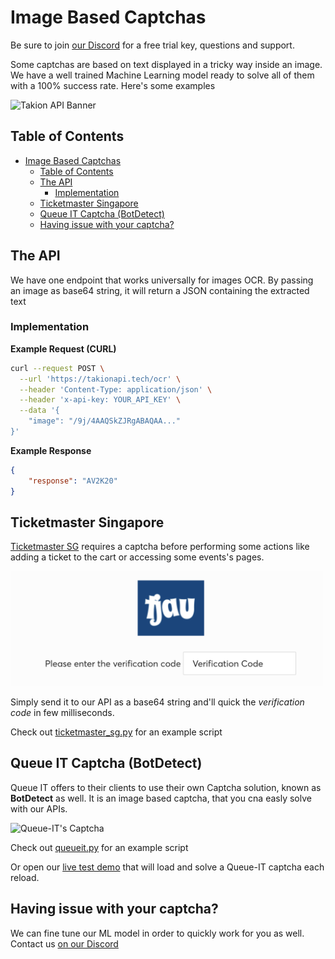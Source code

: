 # Image Based Captchas
Be sure to join [our Discord](https://takionapi.tech/discord) for a free trial key, questions and support.

Some captchas are based on text displayed in a tricky way inside an image. We have a well trained Machine Learning model ready to solve all of them with a 100% success rate. Here's some examples

![Takion API Banner](https://takionapi.tech/banner)

## Table of Contents
- [Image Based Captchas](#image-based-captchas)
  - [Table of Contents](#table-of-contents)
  - [The API](#the-api)
    - [Implementation](#implementation)
  - [Ticketmaster Singapore](#ticketmaster-singapore)
  - [Queue IT Captcha (BotDetect)](#queue-it-captcha-botdetect)
  - [Having issue with your captcha?](#having-issue-with-your-captcha)

## The API
We have one endpoint that works universally for images OCR. By passing an image as base64 string, it will return a JSON containing the extracted text

### Implementation

**Example Request (CURL)**
```bash
curl --request POST \
  --url 'https://takionapi.tech/ocr' \
  --header 'Content-Type: application/json' \
  --header 'x-api-key: YOUR_API_KEY' \
  --data '{
	"image": "/9j/4AAQSkZJRgABAQAA..."
}'
```

**Example Response**
```json
{
    "response": "AV2K20"
}
```


## Ticketmaster Singapore
[Ticketmaster SG](https://ticketmaster.sg/) requires a captcha before performing some actions like adding a ticket to the cart or accessing some events's pages.

<img src="../media/ticketmaster_sg.png" alt="Ticketmaster Singapore's Captcha" width="500" /> 

Simply send it to our API as a base64 string and'll quick the *verification code* in few milliseconds.

Check out [ticketmaster_sg.py](./ticketmaster_sg.py) for an example script

## Queue IT Captcha (BotDetect)
Queue IT offers to their clients to use their own Captcha solution, known as **BotDetect** as well.
It is an image based captcha, that you cna easly solve with our APIs.

<img src="../media/queueit.png" alt="Queue-IT's Captcha" width="500" /> 

Check out [queueit.py](./queueit.py) for an example script

Or open our [live test demo](https://takionapi.tech/ocr/test/queueit) that will load and solve a Queue-IT captcha each reload.

## Having issue with your captcha?
We can fine tune our ML model in order to quickly work for you as well. Contact us [on our Discord](https://takionapi.tech/discord)